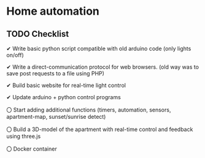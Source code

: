 # Home automation

## TODO Checklist

✔ Write basic python script compatible with old arduino code (only lights on/off)

✔ Write a direct-communication protocol for web browsers. (old way was to save post requests to a file using PHP)

✔ Build basic website for real-time light control

✔ Update arduino + python control programs

〇 Start adding additional functions (timers, automation, sensors, apartment-map, sunset/sunrise detect)

〇 Build a 3D-model of the apartment with real-time control and feedback using three.js

〇 Docker container